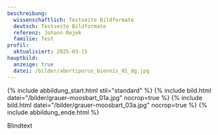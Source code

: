 ```yaml
---
beschreibung:
  wissenschaftlich: Testseite Bildformate
  deutsch: Testseite Bildformate
  referenz: Johann Rejek
  familie: Test
profil:
  aktualisiert: 2025-03-15
hauptbild:
  anzeige: true
  datei: /bilder/abortiporus_biennis_01_dg.jpg
---
```

{% include abbildung_start.html stil="standard" %}
{% include bild.html datei="/bilder/grauer-moosbart_01a.jpg" nocrop=true %}
{% include bild.html datei="/bilder/grauer-moosbart_03a.jpg" nocrop=true %}
{% include abbildung_ende.html %}

Blindtext